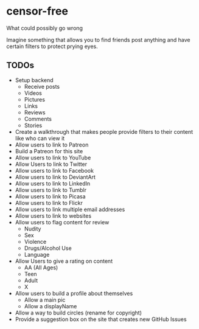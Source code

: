 # censor-free

What could possibly go wrong

Imagine something that allows you to find friends post anything and have certain filters to protect prying eyes.

## TODOs

- Setup backend
  - Receive posts
  - Videos
  - Pictures
  - Links
  - Reviews
  - Comments
  - Stories
- Create a walkthrough that makes people provide filters to their content like who can view it
- Allow users to link to Patreon
- Build a Patreon for this site
- Allow users to link to YouTube
- Allow Users to link to Twitter
- Allow users to link to Facebook
- Allow users to link to DeviantArt
- Allow users to link to LinkedIn
- Allow users to link to Tumblr
- Allow users to link to Picasa
- Allow users to link to Flickr
- Allow users to link multiple email addresses
- Allow users to link to websites
- Allow users to flag content for review
  - Nudity
  - Sex
  - Violence
  - Drugs/Alcohol Use
  - Language
- Allow Users to give a rating on content
  - AA (All Ages)
  - Teen
  - Adult
  - X
- Allow users to build a profile about themselves
  - Allow a main pic
  - Allow a displayName
- Allow a way to build circles (rename for copyright)
- Provide a suggestion box on the site that creates new GitHub Issues
